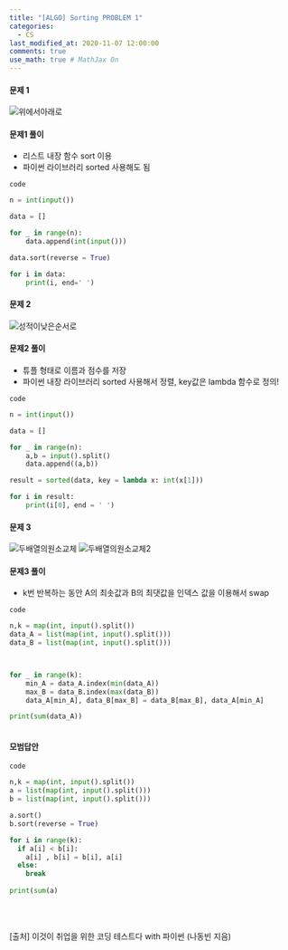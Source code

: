```yaml
---
title: "[ALGO] Sorting PROBLEM 1"
categories: 
  - CS
last_modified_at: 2020-11-07 12:00:00
comments: true
use_math: true # MathJax On
---
```


#### 문제 1
![위에서아래로](https://user-images.githubusercontent.com/62474292/102011073-54591100-3d85-11eb-985e-effc11f58ced.JPG)

#### 문제1 풀이
- 리스트 내장 함수 sort 이용
- 파이썬 라이브러리 sorted 사용해도 됨

`code`
```py
n = int(input())

data = []

for _ in range(n):
	data.append(int(input()))

data.sort(reverse = True)

for i in data:
	print(i, end=' ')
```
#### 문제 2
![성적이낮은순서로](https://user-images.githubusercontent.com/62474292/102011071-54591100-3d85-11eb-9a90-7b0081811950.JPG)

#### 문제2 풀이
- 튜플 형태로 이름과 점수를 저장
- 파이썬 내장 라이브러리 sorted 사용해서 정렬, key값은 lambda 함수로 정의!

`code`
```py
n = int(input())

data = []

for _ in range(n):
	a,b = input().split()
	data.append((a,b))

result = sorted(data, key = lambda x: int(x[1]))

for i in result:
	print(i[0], end = ' ')
```
#### 문제 3
![두배열의원소교체](https://user-images.githubusercontent.com/62474292/102011068-5327e400-3d85-11eb-8cc0-dd7eacc12bcc.JPG)
![두배열의원소교체2](https://user-images.githubusercontent.com/62474292/102011075-54f1a780-3d85-11eb-914c-6ffc1e48537a.png)

#### 문제3 풀이
- k번 반복하는 동안 A의 최솟값과 B의 최댓값을 인덱스 값을 이용해서 swap

`code`
```py
n,k = map(int, input().split())
data_A = list(map(int, input().split()))
data_B = list(map(int, input().split()))



for _ in range(k):
	min_A = data_A.index(min(data_A))
	max_B = data_B.index(max(data_B))
	data_A[min_A], data_B[max_B] = data_B[max_B], data_A[min_A]

print(sum(data_A))
	
```

#### 모범답안

`code`
```py
n,k = map(int, input().split())
a = list(map(int, input().split()))
b = list(map(int, input().split()))

a.sort()
b.sort(reverse = True)

for i in range(k):
  if a[i] < b[i]:
    a[i] , b[i] = b[i], a[i]
  else:
    break
    
print(sum(a)
```

<br><br>

[출처] 이것이 취업을 위한 코딩 테스트다 with 파이썬 (나동빈 지음)
